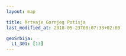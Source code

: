 ```yaml
---
layout: map

title: Mrtvaje Gornjeg Potisja
last_modified_at: 2018-05-23T08:07:33+02:00

geoSrbija:
  L1_301: [13]
---
```


